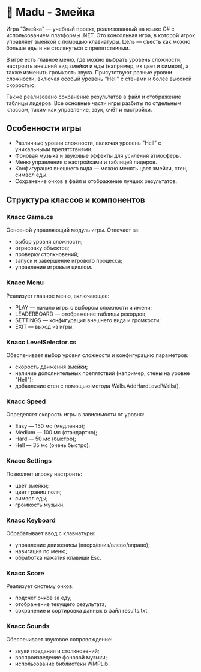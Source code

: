 # 🐍 Madu - Змейка

Игра "Змейка" — учебный проект, реализованный на языке C# с использованием платформы .NET. Это консольная игра, в которой игрок управляет змейкой с помощью клавиатуры. Цель — съесть как можно больше еды и не столкнуться с препятствиями.

В игре есть главное меню, где можно выбрать уровень сложности, настроить внешний вид змейки и еды (например, их цвет и символ), а также изменить громкость звука. Присутствуют разные уровни сложности, включая особый уровень "Hell" с стенами и более высокой скоростью.

Также реализовано сохранение результатов в файл и отображение таблицы лидеров. Все основные части игры разбиты по отдельным классам, таким как управление, звук, счёт и настройки.

## Особенности игры

* Различные уровни сложности, включая уровень "Hell" с уникальными препятствиями.
* Фоновая музыка и звуковые эффекты для усиления атмосферы.
* Меню управления с настройками и таблицей лидеров.
* Конфигурация внешнего вида — можно менять цвет змейки, стен, символ еды.
* Сохранение очков в файл и отображение лучших результатов.

## Структура классов и компонентов

### Класс Game.cs
Основной управляющий модуль игры. Отвечает за:
* выбор уровня сложности;
* отрисовку объектов;
* проверку столкновений;
* запуск и завершение игрового процесса;
* управление игровым циклом.

### Класс Menu
Реализует главное меню, включающее:
* PLAY — начало игры с выбором сложности и имени;
* LEADERBOARD — отображение таблицы рекордов;
* SETTINGS — конфигурация внешнего вида и громкости;
* EXIT — выход из игры.

### Класс LevelSelector.cs
Обеспечивает выбор уровня сложности и конфигурацию параметров:
* скорость движения змейки;
* наличие дополнительных препятствий (например, стены на уровне "Hell");
* добавление стен с помощью метода Walls.AddHardLevelWalls().

### Класс Speed
Определяет скорость игры в зависимости от уровня:
* Easy — 150 мс (медленно);
* Medium — 100 мс (стандартно);
* Hard — 50 мс (быстро);
* Hell — 35 мс (очень быстро).

### Класс Settings
Позволяет игроку настроить:
* цвет змейки;
* цвет границ поля;
* символ еды;
* громкость музыки.

### Класс Keyboard
Обрабатывает ввод с клавиатуры:
* управление движением (вверх/вниз/влево/вправо);
* навигация по меню;
* обработка нажатия клавиши Esc.

### Класс Score
Реализует систему очков:
* подсчёт очков за еду;
* отображение текущего результата;
* сохранение и сортировка данных в файл results.txt.

### Класс Sounds
Обеспечивает звуковое сопровождение:
* звуки поедания и столкновений;
* воспроизведение фоновой музыки;
* использование библиотеки WMPLib.
